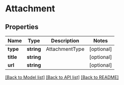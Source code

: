 # Attachment

## Properties
| Name      | Type       | Description    | Notes      |
|-----------|------------|----------------|------------|
| **type**  | **string** | AttachmentType | [optional] |
| **title** | **string** |                | [optional] |
| **url**   | **string** |                | [optional] |

[[Back to Model list]](../../README.md#documentation-for-models) [[Back to API list]](../../README.md#documentation-for-api-endpoints) [[Back to README]](../../README.md)

